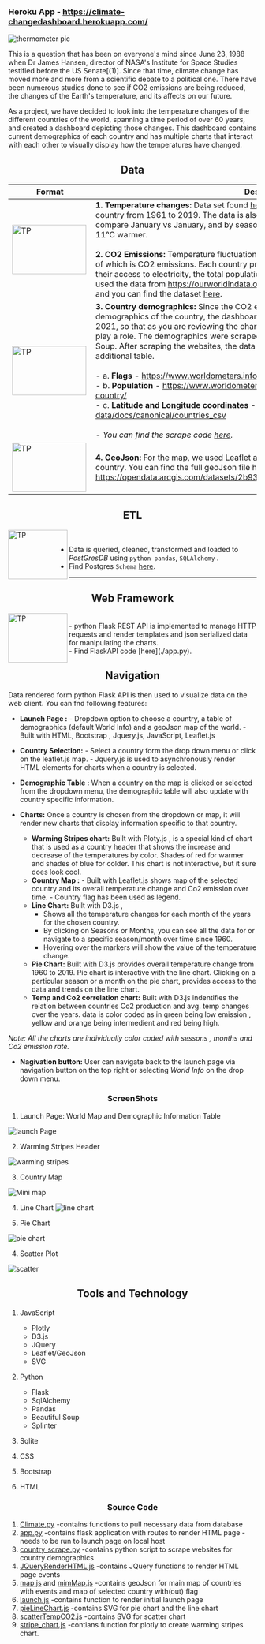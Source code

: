 ### Heroku App - https://climate-changedashboard.herokuapp.com/
![thermometer pic](https://github.com/divya-gh/Climate-Interactive-Dashboard/blob/corters22/Images/thermometer%20pic.png)

This is a question that has been on everyone's mind since June 23, 1988 when Dr James Hansen, director of NASA's Institute for Space Studies testified before the US Senate[(1)]. Since that time, climate change has moved more and more from a scientific debate to a political one. There have been numerous studies done to see if CO2 emissions are being reduced, the changes of the Earth's temperature, and its affects on our future. 

As a project, we have decided to look into the temperature changes of the different countries of the world, spanning a time period of over 60 years, and created a dashboard depicting those changes. This dashboard contains current demographics of each country and has multiple charts that interact with each other to visually display how the temperatures have changed.

<h2 align='center'>Data</h2>

|         Format      |        Description       |
| ------------------------------ | ------------- |
| <img src="./static/Image/csv.png" alt="TP" align='left'  width="150" height="100">         |  **1. Temperature changes:** Data set found [here](https://www.kaggle.com/sevgisarac/temperature-change?select=Environment_Temperature_change_E_All_Data_NOFLAG.csv) shows the changes in temperature in each country from 1961 to 2019. The data is also split up into each month, so that you can compare January vs January, and by season. The changes go anywhere from 9&deg;C cooler to 11&deg;C warmer.<br/><br/> **2. CO2 Emissions:** Temperature fluctuations can be caused by many different events, one of which is CO2 emissions. Each country produces different amounts of CO2 dependent on their access to electricity, the total population, the urban population and other factors. We used the data from https://ourworldindata.org/co2-and-other-greenhouse-gas-emissions and you can find the dataset [here](./static/data/CO2_emission.csv). |
|         <img src="./static/Image/webScrape1.png" alt="TP" align='left'  width="150" height="100">                        |   **3. Country demographics:** Since the CO2 emissions can be influenced by the demographics of the country, the dashboard includes current demographics, as of May 2021, so that as you are reviewing the charts, you can see how the demographics might play a role. The demographics were scraped from three different websites using Beautiful Soup. After scraping the websites, the data was pushed into the sqlite database as an additional table.<br><br>- a. __Flags__ - https://www.worldometers.info/geography/flags-of-the-world/<br>- b. __Population__ - https://www.worldometers.info/world-population/population-by-country/<br>-  c. __Latitude and Longitude coordinates__ - https://developers.google.com/public-data/docs/canonical/countries_csv<br><br>-  *You can find the scrape code [here](./country_scrape.py).*  |
|         <img src="./static/Image/Geojson.jpg" alt="TP" align='left'  width="150" height="100">                        |   **4. GeoJson:** For the map, we used Leaflet and geoJson files for the boundaries of the each country. You can find the full geoJson file here https://opendata.arcgis.com/datasets/2b93b06dc0dc4e809d3c8db5cb96ba69_0.geojson.  |

<h2 align='center'>ETL</h2>

<img src="./static/Image/postgresql-logo.png" alt="TP" align='left'  width="120" height="100"> <br/>
- Data is queried, cleaned, transformed and loaded to *PostGresDB* using `python pandas`, `SQLAlchemy` . <br/>
- Find Postgres `Schema` [here](./static/data/climateDB.db.sql).
----
<h2 align='center'>Web Framework</h2>
<img src="./static/Image/flask_api.jpg" alt="TP" align='left'  width="120" height="100"> <br/>
- python Flask REST API is implemented to manage HTTP requests and render templates and json serialized data for manipulating the charts. <br/>
- Find FlaskAPI code [here](./app.py).

<h2 align='center'>Navigation</h2>

Data rendered form python Flask API is then used to visualize data on the web client. You can fnd following features:

- __Launch Page :__  - Dropdown option to choose a country, a table of demographics (default World Info) and a geoJson map of the world. 
                     - Built with HTML, Bootstrap , Jquery.js, JavaScript, Leaflet.js
               
- __Country Selection:__  - Select a country form the drop down menu or click on the leaflet.js map.
                          - Jquery.js is used to asynchronously render HTML elements for charts when a country is selected.
 
- __Demographic Table :__ When a country on the map is clicked or selected from the dropdown menu, the demographic table will also update with country specific information.

- __Charts:__ Once a country is chosen from the dropdown or map, it will render new charts that display information specific to that country. 

   - __Warming Stripes chart:__ Built with Ploty.js , is a special kind of chart that is used as a country header that shows the increase and decrease of the temperatures 
                                     by color. Shades of red for warmer and shades of blue for colder. This chart is not interactive, but it sure does look cool.
   - __Country Map :__ - Built with Leaflet.js shows map of the selected country and its overall temperature change and Co2 emission over time.
                       - Country flag has been used as legend.
   - __Line Chart:__ Built with D3.js ,        
      - Shows all the temperature changes for each month of the years for the chosen country.
      - By clicking on Seasons or Months, you can see all the data for or navigate to a specific season/month over time since 1960. 
      - Hovering over the markers will show the value of the temperature change.
   - __Pie Chart:__ Built with D3.js provides overall temperature change from 1960 to 2019. Pie chart is interactive with the line chart. Clicking on a perticular season or 
                    a month on the pie chart, provides access to the data and trends on the line chart.
   - __Temp and Co2 correlation chart:__ Built with D3.js indentifies the relation between countries Co2 production and avg. temp changes over the years. data is 
                                         color coded as in green being low emission , yellow and orange being intermedient and red being high.
        
*Note: All the charts are individually color coded with sessons , months and Co2 emission rate.*

- __Nagivation button:__ User can navigate back to the launch page via navigation button on the top right or selecting *World Info* on the drop down menu.
  
  
<h3 align='center'>ScreenShots</h3>

1. Launch Page: World Map and Demographic Information Table

![launch Page](https://github.com/divya-gh/Climate-Interactive-Dashboard/blob/main/static/Image/screenshot-minimap.PNG)

2. Warming Stripes Header

![warming stripes](https://github.com/divya-gh/Climate-Interactive-Dashboard/blob/main/static/Image/screenshot-warming-stripes.PNG)

3. Country Map

![Mini map](https://github.com/divya-gh/Climate-Interactive-Dashboard/blob/main/static/Image/screenshot-minimap.PNG)

4. Line Chart
![line chart](https://github.com/divya-gh/Climate-Interactive-Dashboard/blob/main/static/Image/screenshot-line-chart.PNG)

5. Pie Chart

![pie chart](https://github.com/divya-gh/Climate-Interactive-Dashboard/blob/main/static/Image/screenshot-piechart.PNG)

4. Scatter Plot

![scatter](https://github.com/divya-gh/Climate-Interactive-Dashboard/blob/main/static/Image/screenshot-scatter-chart.PNG)


<h2 align='center'>Tools and Technology</h2>

1. JavaScript
 
    + Plotly
    + D3.js
    + JQuery
    + Leaflet/GeoJson
    + SVG

2. Python

    + Flask
    + SqlAlchemy
    + Pandas
    + Beautiful Soup
    + Splinter

3. Sqlite
4. CSS
5. Bootstrap
6. HTML


<h3 align='center'>Source Code</h3>

1. [Climate.py](https://github.com/divya-gh/Climate-Interactive-Dashboard/blob/main/climate.py)
    -contains functions to pull necessary data from database
2. [app.py](https://github.com/divya-gh/Climate-Interactive-Dashboard/blob/main/app.py)
    -contains flask application with routes to render HTML page
    -needs to be run to launch page on local host
3. [country_scrape.py](https://github.com/divya-gh/Climate-Interactive-Dashboard/blob/main/country_scrape.py)
    -contains python script to scrape websites for country demographics
4. [JQueryRenderHTML.js](https://github.com/divya-gh/Climate-Interactive-Dashboard/blob/main/static/js/JQueryRenderHTML.js)
    -contains JQuery functions to render HTML page events
5. [map.js](https://github.com/divya-gh/Climate-Interactive-Dashboard/blob/main/static/js/map.js) and [mimMap.js](https://github.com/divya-gh/Climate-Interactive-Dashboard/blob/main/static/js/mimMap.js)
    -contains geoJson for main map of countries with events and map of selected country with(out) flag
6. [launch.js](https://github.com/divya-gh/Climate-Interactive-Dashboard/blob/main/static/js/launch.js)
    -contains function to render initial launch page
7. [pieLineChart.js](https://github.com/divya-gh/Climate-Interactive-Dashboard/blob/main/static/js/pieLineChart.js)
    -contains SVG for pie chart and the line chart
8. [scatterTempCO2.js](https://github.com/divya-gh/Climate-Interactive-Dashboard/blob/main/static/js/scatterTempCO2.js)
    -contains SVG for scatter chart
9. [stripe_chart.js](https://github.com/divya-gh/Climate-Interactive-Dashboard/blob/main/static/js/stripe_chart.js)
    -contians function for plotly to create warming stripes chart.




